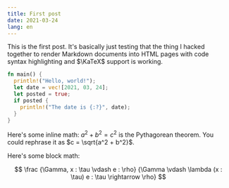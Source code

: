 ```yaml
---
title: First post
date: 2021-03-24
lang: en
---
```


This is the first post. It's basically just testing that the thing I hacked
together to render Markdown documents into HTML pages with code syntax
highlighting and $\KaTeX$ support is working.

```rust
fn main() {
  println!("Hello, world!");
  let date = vec![2021, 03, 24];
  let posted = true;
  if posted {
    println!("The date is {:?}", date);
  }
}
```

Here's some inline math: $a^2 + b^2 = c^2$ is the Pythagorean theorem. You could
rephrase it as $c = \sqrt{a^2 + b^2}$.

Here's some block math:

$$
\frac
  {\Gamma, x : \tau \vdash e : \rho}
  {\Gamma \vdash \lambda (x : \tau) e : \tau \rightarrow \rho}
$$
